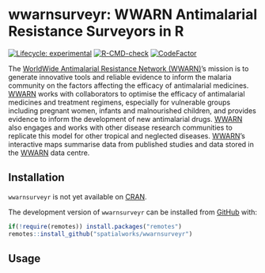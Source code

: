 
<!-- README.md is generated from README.Rmd. Please edit that file -->

# wwarnsurveyr: WWARN Antimalarial Resistance Surveyors in R

<!-- badges: start -->

[![Lifecycle:
experimental](https://img.shields.io/badge/lifecycle-experimental-orange.svg)](https://www.tidyverse.org/lifecycle/#experimental)
[![R-CMD-check](https://github.com/OxfordIHTM/wwarnsurveyr/actions/workflows/R-CMD-check.yaml/badge.svg)](https://github.com/OxfordIHTM/wwarnsurveyr/actions/workflows/R-CMD-check.yaml)
[![CodeFactor](https://www.codefactor.io/repository/github/spatialworks/wwarnsurveyr/badge)](https://www.codefactor.io/repository/github/spatialworks/wwarnsurveyr)
<!-- badges: end -->

The [WorldWide Antimalarial Resistance Network
(WWARN)](https://www.wwarn.org)’s mission is to generate innovative
tools and reliable evidence to inform the malaria community on the
factors affecting the efficacy of antimalarial medicines.
[WWARN](https://www.wwarn.org) works with collaborators to optimise the
efficacy of antimalarial medicines and treatment regimens, especially
for vulnerable groups including pregnant women, infants and malnourished
children, and provides evidence to inform the development of new
antimalarial drugs. [WWARN](https://www.wwarn.org) also engages and
works with other disease research communities to replicate this model
for other tropical and neglected diseases.
[WWARN](https://www.wwarn.org)’s interactive maps summarise data from
published studies and data stored in the [WWARN](https://www.wwarn.org)
data centre.

## Installation

`wwarnsurveyr` is not yet available on
[CRAN](https://cran-r.project.org).

<!--
You can install the released version of wwarnsurveyr from [CRAN](https://CRAN.R-project.org) with:

``` r
install.packages("wwarnsurveyr")
```
-->

The development version of `wwarnsurveyr` can be installed from
[GitHub](https://github.com/spatialworks/wwarnsurveyr) with:

``` r
if(!require(remotes)) install.packages("remotes")
remotes::install_github("spatialworks/wwarnsurveyr")
```

## Usage
